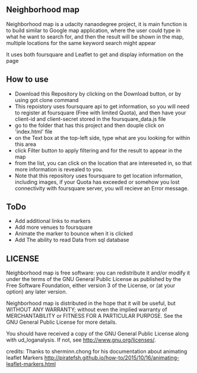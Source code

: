 Neighborhood map
---
Neighborhood map is a udacity nanaodegree project, it is main function is to build
similar to Google map application, where the user could type in what he want to
search for, and then the result will be shown in the map, multiple locations for 
the same keyword search might appear

It uses both foursquare and Leaflet to get and display information on the page

How to use
---
- Download this Repository by clicking on the Download button, or by using got clone command
- This repoistory uses foursquare api to get information, so you will need to register
at foursquare (Free with limited Quota), and then have your client-id and client-secret stored
in the foursquare_data.js file
- go to the folder that has this project and then douple click on 'index.html' file
- on the Text box at the top-left side, type what are you looking for within this area
- click Filter button to apply filtering and for the result to appear in the map
- from the list, you can click on the location that are intereseted in, so that more
information is revealed to you.
- Note that this repository uses foursquare to get location information, including
images, if your Quota has exceeded or somehow you lost connectivity with foursquare 
server, you will recieve an Error message.

ToDo
---
- Add additional links to markers
- Add more venues to foursquare
- Animate the marker to bounce when it is clicked
- Add The ability to read Data from sql database


LICENSE
--------
Neighborhood map  is free software: you can redistribute it and/or modify
it under the terms of the GNU General Public License as published by
the Free Software Foundation, either version 3 of the License, or
(at your option) any later version.

Neighborhood map is distributed in the hope that it will be useful,
but WITHOUT ANY WARRANTY; without even the implied warranty of
MERCHANTABILITY or FITNESS FOR A PARTICULAR PURPOSE.  See the
GNU General Public License for more details.

You should have received a copy of the GNU General Public License
along with ud_loganalysis.  If not, see <http://www.gnu.org/licenses/>.





credits:
Thanks to sherminn.chong for his documentation about animating leaflet Markers
http://piratefsh.github.io/how-to/2015/10/16/animating-leaflet-markers.html
